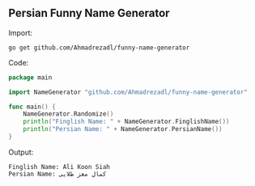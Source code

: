 ## Persian Funny Name Generator
Import:
```
go get github.com/Ahmadrezadl/funny-name-generator
```
Code:
```go
package main

import NameGenerator "github.com/Ahmadrezadl/funny-name-generator"

func main() {
	NameGenerator.Randomize()
	println("Finglish Name: " + NameGenerator.FinglishName())
	println("Persian Name: " + NameGenerator.PersianName())
}
```
Output:
```
Finglish Name: Ali Koon Siah
Persian Name: کمال مغز طلایی
```
